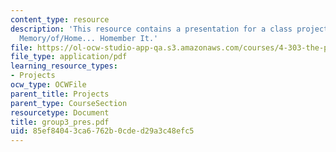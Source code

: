 ```yaml
---
content_type: resource
description: 'This resource contains a presentation for a class project: Home/of/Memory
  Memory/of/Home... Homember It.'
file: https://ol-ocw-studio-app-qa.s3.amazonaws.com/courses/4-303-the-production-of-space-art-architecture-and-urbanism-in-dialogue-fall-2006/85ef84043ca6762b0cded29a3c48efc5_group3_pres.pdf
file_type: application/pdf
learning_resource_types:
- Projects
ocw_type: OCWFile
parent_title: Projects
parent_type: CourseSection
resourcetype: Document
title: group3_pres.pdf
uid: 85ef8404-3ca6-762b-0cde-d29a3c48efc5
---
```

